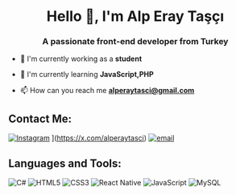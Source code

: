 
<h1 align="center">Hello 👋, I'm Alp Eray Taşçı</h1>
<h3 align="center">A passionate front-end developer from Turkey</h3>

- 🔭 I'm currently working as a **student**

- 🌱 I'm currently learning **JavaScript,PHP**

- 📫 How can you reach me **alperaytasci@gmail.com**

## Contact Me:
[![Instagram](https://img.shields.io/badge/Instagram-%23E4405F.svg?logo=Instagram&logoColor=white)](https://instagram.com/alperaytasci)
](https://x.com/alperaytasci) [![email](https://img.shields.io/badge/Email-D14836?logo=gmail&logoColor=white)](mailto:alperaytasci@gmail.com) 

## Languages ​​and Tools:
![C#](https://img.shields.io/badge/c%23-%23239120.svg?style=for-the-badge&logo=csharp&logoColor=white) ![HTML5](https://img.shields.io/badge/html5-%23E34F26.svg?style=for-the-badge&logo=html5&logoColor=white) ![CSS3](https://img.shields.io/badge/css3-%231572B6.svg?style=for-the-badge&logo=css3&logoColor=white) ![React Native](https://img.shields.io/badge/react_native-%2320232a.svg?style=for-the-badge&logo=react&logoColor=%2361DAFB) ![JavaScript](https://img.shields.io/badge/javascript-%23323330.svg?style=for-the-badge&logo=javascript&logoColor=%23F7DF1E) ![MySQL](https://img.shields.io/badge/mysql-4479A1.svg?style=for-the-badge&logo=mysql&logoColor=white)
